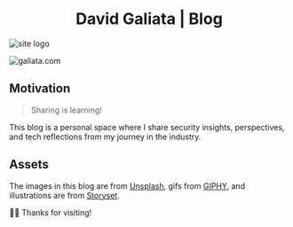 <h1 align="center">David Galiata | Blog</h1>

![site logo](https://res.cloudinary.com/dcu6gtw2y/image/upload/v1744322556/4_buulum.png)

<div align="center">

</div>

![galiata.com](https://res.cloudinary.com/dcu6gtw2y/image/upload/v1744322523/dgwebsite_qdy76s.png)

## Motivation

> Sharing is learning!

This blog is a personal space where I share security insights, perspectives, and tech reflections from my journey in the industry.


## Assets

The images in this blog are from [Unsplash](https://unsplash.com/), gifs from [GIPHY](https://giphy.com/), and illustrations are from [Storyset](https://storyset.com/).


🙏🙏 Thanks for visiting!
